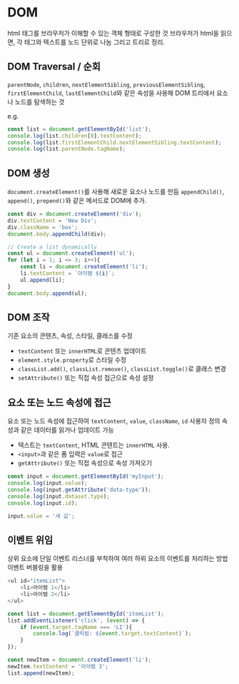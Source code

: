 # DOM 

html 태그를 브라우저가 이해할 수 있는 객체 형태로 구성한 것 
브라우저가 html을 읽으면, 각 태그와 텍스트를 노드 단위로 나눔 그리고 트리로 정리.

## DOM Traversal / 순회

`parentNode`, `children`, `nextElementSibling`, `previousElementSibling`, `firstElementChild`, `lastElementChild`와 같은 속성을 사용해 DOM 트리에서 요소나 노드를 탐색하는 것 

e.g.
```javascript
const list = document.getElementById('list');
console.log(list.children[0].textContent);
console.log(list.firstElementChild.nextElementSibling.textContent);
console.log(list.parentNode.tagName);
```

## DOM 생성
`document.createElement()`를 사용해 새로운 요소나 노드를 만듬
`appendChild()`, `append()`, `prepend()`와 같은 메서드로 DOM에 추가.

```javascript
const div = document.createElement('div');
div.textContent = 'New Div';
div.className = 'box';
document.body.appendChild(div);

// Create a list dynamically
const ul = document.createElement('ul');
for (let i = 1; i <= 3; i++){
    const li = document.createElement('li');
    li.textContent = `아이탬 ${i}`;
    ul.append(li);
}
document.body.append(ul);
```

## DOM 조작 
기존 요소의 콘텐츠, 속성, 스타일, 클래스를 수정 

- `textContent` 또는 `innerHTML`로 콘텐츠 업데이트
- `element.style.property`로 스타일 수정
- `classList.add()`, `classList.remove()`, `classList.toggle()`로 클래스 변경 
- `setAttribute()` 또는 직접 속성 접근으로 속성 설정 


## 요소 또는 노드 속성에 접근 
요소 또는 노드 속성에 접근하여 `textContent`, `value`, `className`, `id` 사용자 정의 속성과 같은 데이터를 읽거나 업데이트 가능 

- 텍스트는 `textContent`, HTML 콘텐트는 `innerHTML` 사용.
- `<input>`과 같은 폼 입력은 `value`로 접근
- `getAttribute()` 또는 직접 속성으로 속성 가져오기

```javascript
const input = document.getElementById('myInput');
console.log(input.value);
console.log(input.getAttribute('data-type'));
console.log(input.dataset.type);
console.log(input.id);

input.value = '새 값';
```

## 이벤트 위임
상위 요소에 단일 이벤트 리스너를 부착하여 여러 하위 요소의 이벤트를 처리하는 방법 
이벤트 버블링을 활용 


```javascript
<ul id="itemList">
    <li>아이템 1</li>
    <li>아이템 2</li>
</ul>
```

```javascript
const list = document.getElementById('itemList');
list.addEventListener('click', (event) => {
    if (event.target.tagName === 'LI'){
        console.log(`클릭됨: ${event.target.textContent}`);
    }
});

const newItem = document.createElement('li');
newItem.textContent = '아이템 3';
list.append(newItem);
```